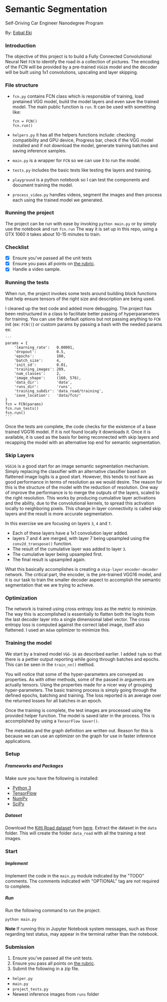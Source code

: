 # Semantic Segmentation
Self-Driving Car Engineer Nanodegree Program

By: [Eqbal Eki](http://www.eqbalq.com)

### Introduction

The objective of this project is to build a Fully Connected Convolutional Neural Net `FCN` to identify the road in a collection of pictures. The encoding of the FCN will be provided by a pre-trained `VGG16` model and the decoder will be built using 1x1 convolutions, upscaling and layer skipping.


### File structure

- `fcn.py` contains FCN class which is responsible of training, load pretained VGG model, build the model layers and even save the trained model. The main public function is `run`. It can be used with something like:

	```
    fcn = FCN()
    fcn.run()

	``` 
- `helpers.py` it has all the helpers functions include: checking compatibility and GPU device, Progress bar, check if the VGG model installed and if not download the model, generate training batches and saving inference samples.

- `main.py` is a wrapper for `FCN` so we can use it to run the model. 

- `tests.py` includes the basic tests like testing the layers and training.

- `playground` is a python notebook so I can test the components and document training the model. 

- `process_video.py` handles videos, segment the images and then process each using the trained model we generated. 

### Running the project
The project can be run with ease by invoking `python main.py` or by simply use the notebook and run `fcn.run` The way it is set up in this repo, using a GTX 1060 it takes about 10-15 minutes to train.


### Checklist
- [x] Ensure you've passed all the unit tests
- [x] Ensure you pass all points on [the rubric](https://review.udacity.com/#!/rubrics/989/view).
- [x] Handle a video sample.

### Running the tests

When run, the project invokes some tests around building block functions that help ensure tensors of the right size and description are being used.

I cleaned up the test code and added more debugging. The project has been restructured in a class to facilitate better passing of hyperparameters for training. You can use the default options but not passing anything to `FCN` init (ex: `FCN()`) or custom params by passing a hash with the needed params ex: 

	```
    params = {
        'learning_rate':   0.00001,
        'dropout':         0.5,
        'epochs':          100,
        'batch_size':      4,
        'init_sd':         0.01,
        'training_images': 289,
        'num_classes':     2,
        'image_shape':     (160, 576),
        'data_dir':        'data',
        'runs_dir':        'runs',
        'training_subdir': 'data_road/training',
        'save_location':   'data/fcn/'
    }
    fcn = FCN(params)
    fcn.run_tests()
    fcn.run()
	```

Once the tests are complete, the code checks for the existence of a base trained VGG16 model. If it is not found locally it downloads it. Once it is available, it is used as the basis for being reconnected with skip layers and recapping the model with an alternative top end for semantic segmentation.

### Skip Layers

`VGG16` is a good start for an image semantic segmentation mechanism. Simply replacing the classifier with an alternative classifier based on flattened image logits is a good start. However, this tends to not have as good performance in terms of resolution as we would desire. The reason for this is the structure of the model with the reduction of resolution. One way of improve the performance is to merge the outputs of the layers, scaled to the right resolution. This works by producing cumulative layer activations and the ability, due to the convolutional kernels, to spread this activation locally to neighboring pixels. This change in layer connectivity is called skip layers and the result is more accurate segmentation.

In this exercise we are focusing on layers `3`, `4` and `7`.

- Each of these layers have a 1x1 convolution layer added.
- layers 7 and 4 are merged, with layer 7 being upsampled using the `conv2d_transpose()` function.
- The result of the cumulative layer was added to layer `3`. 
- The cumulative layer being upsampled first.
- The final result is upsampled again. 

What this basically accomplishes is creating a `skip-layer` `encoder-decoder` network. The critical part, the encoder, is the pre-trained VGG16 model, and it is our task to train the smaller decoder aspect to accomplish the semantic segmentation that we are trying to achieve.

### Optimization

The network is trained using cross entropy loss as the metric to minimize. The way this is accomplished is essentially to flatten both the logits from the last decoder layer into a single dimensional label vector. The cross entropy loss is computed against the correct label image, itself also flattened. I used an `Adam` optimizer to minimize this.

### Training the model

We start by a trained model `VGG-16` as described earlier. I added `tqdm` so that there is a pettier output reporting while going through batches and epochs. This can be seen in the `train_nn()` method. 

You will notice that some of the hyper-parameters are conveyed as properties. As with other methods, some of the passed in arguments are actually tensors. Using the properties made for a nicer way of grouping hyper-parameters. The basic training process is simply going through the defined epochs, batching and training. The loss reported is an average over the returned losses for all batches in an epoch.

Once the training is complete, the test images are processed using the provided helper function. The model is saved later in the process. This is accomplished by using a `TensorFlow Saver()`.

The metadata and the graph definition are written out. Reason for this is because we can use an optimizer on the graph for use in faster inference applications. 


### Setup
##### Frameworks and Packages
Make sure you have the following is installed:
 - [Python 3](https://www.python.org/)
 - [TensorFlow](https://www.tensorflow.org/)
 - [NumPy](http://www.numpy.org/)
 - [SciPy](https://www.scipy.org/)
##### Dataset
Download the [Kitti Road dataset](http://www.cvlibs.net/datasets/kitti/eval_road.php) from [here](http://www.cvlibs.net/download.php?file=data_road.zip).  Extract the dataset in the `data` folder.  This will create the folder `data_road` with all the training a test images.

### Start
##### Implement
Implement the code in the `main.py` module indicated by the "TODO" comments.
The comments indicated with "OPTIONAL" tag are not required to complete.
##### Run
Run the following command to run the project:
```
python main.py
```
**Note** If running this in Jupyter Notebook system messages, such as those regarding test status, may appear in the terminal rather than the notebook.

### Submission
1. Ensure you've passed all the unit tests.
2. Ensure you pass all points on [the rubric](https://review.udacity.com/#!/rubrics/989/view).
3. Submit the following in a zip file.
 - `helper.py`
 - `main.py`
 - `project_tests.py`
 - Newest inference images from `runs` folder
